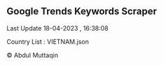 

## Google Trends Keywords Scraper 
 
Last Update 18-04-2023 , 16:38:08

Country List :
VIETNAM.json



© Abdul Muttaqin 
